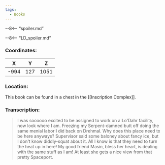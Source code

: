 ```yaml
---
tags:
  - Books
---
```


--8<-- “spoiler.md”

--8<-- “LD_spoiler.md”

### Coordinates:
| **X** | **Y**| **Z** |
|:-----:|:----:|:-----:|
|-994  |127   |1051  |

### Location:
This book can be found in a chest in the [[Inscription Complex]].

### Transcription:
> I was soooooo excited to be assigned to work on a Lo'Dahr facility, now look where I am. Freezing my Serpent-damned butt off doing the same menial labor I did back on Drehmal. Why does this place need to be here anyways? Supervisor said some baloney about fancy ice, but I don't know diddly-squat about it. All I know is that they need to turn the heat up in here! My good friend Masin, bless her heart, is dealing with the same stuff as I am! At least she gets a nice view from that pretty Spaceport.

